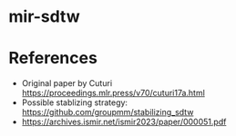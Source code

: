# mir-sdtw

# References
- Original paper by Cuturi https://proceedings.mlr.press/v70/cuturi17a.html
- Possible stablizing strategy: https://github.com/groupmm/stabilizing_sdtw
- https://archives.ismir.net/ismir2023/paper/000051.pdf